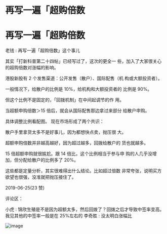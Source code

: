 # 再写一遍「超购倍数

# 再写一遍「超购倍数

老钱 : 再写一遍「超购倍数」这个事儿

其实「打新科普第二十四帖」已经写过了，这次的更全一 些，加入了大家很关心的超购倍数对涨幅的影响。

港股新股有 2 个发售渠道：公开发售（散户）、国际配售（机 构或大额投资者）。

一般情况下，给散户的比例是 10%，给机构和大额投资者的 比例是 90%。

但这个比例不是固定的，「回拨机制」在中间起调节的作 用。

当超额申购倍数＞15 倍后，就会从国际配售那边拿过来部分 给散户申购。

具体调整比例看配图。 现在市场形成了两个共识：

散户手里拿货太多不是好事儿，因为都想快点卖，抛压很 大。

超额申购倍数并非越高越好，因为超过越多，回拨给散户的 货也就越多。

15 倍超额申购就很尴尬。跟 14 倍比，这个比例相当于参与申 购的人几乎没增加，但分配给散户的比例多了 20%。

这些都是定量分析，其实很难得出什么结论。比如超过倍数 非常夸张，说明买方欲望也很强，没准就把抛压接住了。

2019-06-25(23 赞)

评论区：

小虎 : 锦欣生殖是不是因为超额太多，然后回拨了？回拨之后才导致中签率变高。我见其他的中签率一般是在 25%左右的 李奇胜 : 没太明白涨幅比

![image](img/Image_096.png)